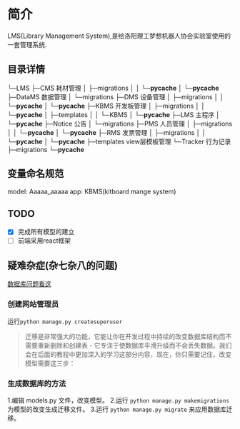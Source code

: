 # 简介

LMS(Library Management System),是给洛阳理工梦想机器人协会实验室使用的一套管理系统.
## 目录详情
└─LMS
    ├─CMS                   耗材管理
    │  ├─migrations
    │  │  └─__pycache__
    │  └─__pycache__
    ├─DataMS                数据管理
    │  └─migrations
    ├─DMS                   设备管理
    │  ├─migrations
    │  │  └─__pycache__
    │  └─__pycache__
    ├─KBMS                  开发板管理
    │  ├─migrations
    │  │  └─__pycache__
    │  ├─templates
    │  │  └─KBMS
    │  └─__pycache__
    ├─LMS                   主程序
    │  └─__pycache__
    ├─Notice                公告
    │  └─migrations
    ├─PMS                   人员管理
    │  ├─migrations
    │  │  └─__pycache__
    │  └─__pycache__
    ├─RMS                   发票管理
    │  ├─migrations
    │  │  └─__pycache__
    │  └─__pycache__
    ├─templates             view层模板管理
    └─Tracker               行为记录
        ├─migrations
        └─__pycache__

## 变量命名规范

model: Aaaaa_aaaaa
app: KBMS(kitboard mange system)

## TODO

* [x] 完成所有模型的建立
* [ ] 前端采用react框架

## 疑难杂症(杂七杂八的问题)

[数据库问题看这](https://www.cnblogs.com/aaron-agu/p/8985055.html)

### 创建网站管理员

运行`python manage.py createsuperuser`

> 迁移是非常强大的功能，它能让你在开发过程中持续的改变数据库结构而不需要重新删除和创建表 - 它专注于使数据库平滑升级而不会丢失数据。我们会在后面的教程中更加深入的学习这部分内容，现在，你只需要记住，改变模型需要这三步：

### 生成数据库的方法

1.编辑 models.py 文件，改变模型。
2.运行 `python manage.py makemigrations` 为模型的改变生成迁移文件。
3.运行 `python manage.py migrate` 来应用数据库迁移。
